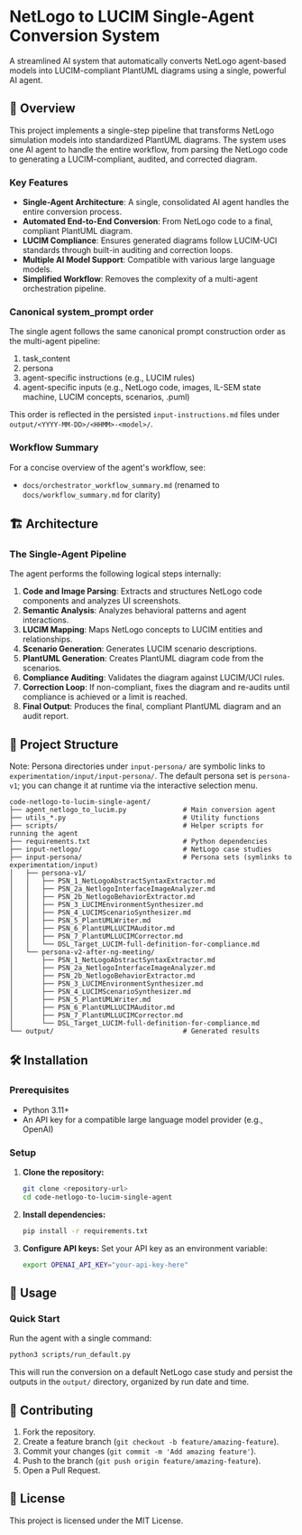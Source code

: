 # NetLogo to LUCIM Single-Agent Conversion System

A streamlined AI system that automatically converts NetLogo agent-based models into LUCIM-compliant PlantUML diagrams using a single, powerful AI agent.

## 🚀 Overview

This project implements a single-step pipeline that transforms NetLogo simulation models into standardized  PlantUML diagrams. The system uses one AI agent to handle the entire workflow, from parsing the NetLogo code to generating a LUCIM-compliant, audited, and corrected diagram.

### Key Features

- **Single-Agent Architecture**: A single, consolidated AI agent handles the entire conversion process.
- **Automated End-to-End Conversion**: From NetLogo code to a final, compliant PlantUML diagram.
- **LUCIM Compliance**: Ensures generated diagrams follow LUCIM-UCI standards through built-in auditing and correction loops.
- **Multiple AI Model Support**: Compatible with various large language models.
- **Simplified Workflow**: Removes the complexity of a multi-agent orchestration pipeline.

### Canonical system_prompt order
The single agent follows the same canonical prompt construction order as the multi-agent pipeline:

1) task_content
2) persona
3) agent-specific instructions (e.g., LUCIM rules)
4) agent-specific inputs (e.g., NetLogo code, images, IL-SEM state machine, LUCIM concepts, scenarios, .puml)

This order is reflected in the persisted `input-instructions.md` files under `output/<YYYY-MM-DD>/<HHMM>-<model>/`.

### Workflow Summary

For a concise overview of the agent's workflow, see:

- `docs/orchestrator_workflow_summary.md` (renamed to `docs/workflow_summary.md` for clarity)

## 🏗️ Architecture

### The Single-Agent Pipeline

The agent performs the following logical steps internally:
1.  **Code and Image Parsing**: Extracts and structures NetLogo code components and analyzes UI screenshots.
2.  **Semantic Analysis**: Analyzes behavioral patterns and agent interactions.
3.  **LUCIM Mapping**: Maps NetLogo concepts to LUCIM entities and relationships.
4.  **Scenario Generation**: Generates LUCIM scenario descriptions.
5.  **PlantUML Generation**: Creates PlantUML diagram code from the scenarios.
6.  **Compliance Auditing**: Validates the diagram against LUCIM/UCI rules.
7.  **Correction Loop**: If non-compliant, fixes the diagram and re-audits until compliance is achieved or a limit is reached.
8.  **Final Output**: Produces the final, compliant PlantUML diagram and an audit report.

## 📁 Project Structure

Note: Persona directories under `input-persona/` are symbolic links to `experimentation/input/input-persona/`. The default persona set is `persona-v1`; you can change it at runtime via the interactive selection menu.

```
code-netlogo-to-lucim-single-agent/
├── agent_netlogo_to_lucim.py              # Main conversion agent
├── utils_*.py                             # Utility functions
├── scripts/                               # Helper scripts for running the agent
├── requirements.txt                       # Python dependencies
├── input-netlogo/                         # NetLogo case studies
├── input-persona/                         # Persona sets (symlinks to experimentation/input)
│   ├── persona-v1/
│   │   ├── PSN_1_NetLogoAbstractSyntaxExtractor.md
│   │   ├── PSN_2a_NetlogoInterfaceImageAnalyzer.md
│   │   ├── PSN_2b_NetlogoBehaviorExtractor.md
│   │   ├── PSN_3_LUCIMEnvironmentSynthesizer.md
│   │   ├── PSN_4_LUCIMScenarioSynthesizer.md
│   │   ├── PSN_5_PlantUMLWriter.md
│   │   ├── PSN_6_PlantUMLLUCIMAuditor.md
│   │   ├── PSN_7_PlantUMLLUCIMCorrector.md
│   │   └── DSL_Target_LUCIM-full-definition-for-compliance.md
│   └── persona-v2-after-ng-meeting/
│       ├── PSN_1_NetLogoAbstractSyntaxExtractor.md
│       ├── PSN_2a_NetlogoInterfaceImageAnalyzer.md
│       ├── PSN_2b_NetlogoBehaviorExtractor.md
│       ├── PSN_3_LUCIMEnvironmentSynthesizer.md
│       ├── PSN_4_LUCIMScenarioSynthesizer.md
│       ├── PSN_5_PlantUMLWriter.md
│       ├── PSN_6_PlantUMLLUCIMAuditor.md
│       ├── PSN_7_PlantUMLLUCIMCorrector.md
│       └── DSL_Target_LUCIM-full-definition-for-compliance.md
└── output/                                # Generated results
```

## 🛠️ Installation

### Prerequisites

- Python 3.11+
- An API key for a compatible large language model provider (e.g., OpenAI)

### Setup

1.  **Clone the repository:**
    ```bash
    git clone <repository-url>
    cd code-netlogo-to-lucim-single-agent
    ```

2.  **Install dependencies:**
    ```bash
    pip install -r requirements.txt
    ```

3.  **Configure API keys:**
    Set your API key as an environment variable:
    ```bash
    export OPENAI_API_KEY="your-api-key-here"
    ```

## 🚀 Usage

### Quick Start

Run the agent with a single command:
```bash
python3 scripts/run_default.py
```

This will run the conversion on a default NetLogo case study and persist the outputs in the `output/` directory, organized by run date and time.

## 🤝 Contributing

1.  Fork the repository.
2.  Create a feature branch (`git checkout -b feature/amazing-feature`).
3.  Commit your changes (`git commit -m 'Add amazing feature'`).
4.  Push to the branch (`git push origin feature/amazing-feature`).
5.  Open a Pull Request.

## 📄 License

This project is licensed under the MIT License.
